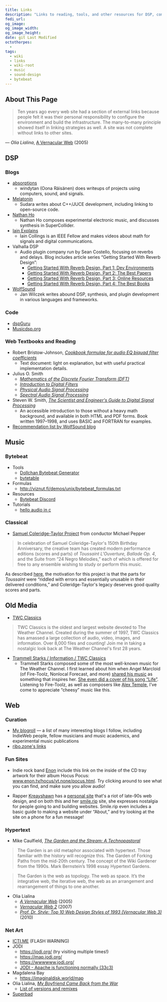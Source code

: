 ```yaml
---
title: Links
description: "Links to reading, tools, and other resources for DSP, computer music, and the Web.\n\n As Olia Lialina notes, at one point “every web site had a section of external links because people felt it was their personal responsibility to… build the infrastructure” of the Web. As search engines crumble, I find curation by humans ever more valuable."
fedi_url:
og_image:
og_image_width:
og_image_height:
date: git Last Modified
octothorpes:
  -
tags:
  - wiki
  - links
  - wiki-root
  - music
  - sound-design
  - bytebeat
---
```


## About This Page

> Ten years ago every web site had a section of external links because people felt it was their personal responsibility to configure the environment and build the infrastructure. The many-to-many principle showed itself in linking strategies as well. A site was not complete without links to other sites.

— _Olia Lialina_, [A Vernacular Web](https://art.teleportacia.org/observation/vernacular/links.html) (2005)

## DSP

### Blogs

- [absorptions](https://www.windytan.com/)
  - windytan (Oona Räisänen) does writeups of projects using computers, sound, and signals.
- [Melatonin](https://melatonin.dev/blog/)
  - Sudara writes about C++/JUCE development, including linking to open-source code.
- [Nathan Ho](https://nathan.ho.name/)
  - Nathan Ho composes experimental electronic music, and discusses synthesis in SuperCollider.
- [Iain Explains](https://www.iaincollings.com/)
  - Iain Collings is an IEEE Fellow and makes videos about math for signals and digital communications.
- Valhalla DSP
  - Audio plugin company run by Sean Costello, focusing on reverbs and delays. Blog includes article series “Getting Started With Reverb Design”:
    - [Getting Started With Reverb Design, Part 1: Dev Environments](https://valhalladsp.com/2021/09/20/getting-started-with-reverb-design-part-1-dev-environments/)
    - [Getting Started With Reverb Design, Part 2: The Best Papers](https://valhalladsp.com/2021/09/22/getting-started-with-reverb-design-part-2-the-foundations/)
    - [Getting Started With Reverb Design, Part 3: Online Resources](https://valhalladsp.com/2021/09/23/getting-started-with-reverb-design-part-3-online-resources/)
    - [Getting Started With Reverb Design, Part 4: The Best Books](https://valhalladsp.com/2021/09/28/getting-started-with-reverb-design-part-4-books/)
- [WolfSound](https://thewolfsound.com/posts/)
  - Jan Wilczek writes abound DSP, synthesis, and plugin development in various languages and frameworks.

### Code

- [dspGuru](https://dspguru.com/)
- [Musicdsp.org](https://www.musicdsp.org/en/latest/)

### Web Textbooks and Reading

- Robert Bristow-Johnson, [_Cookbook formulae for audio EQ biquad filter coefficients_](https://webaudio.github.io/Audio-EQ-Cookbook/Audio-EQ-Cookbook.txt)
  - Text document: light on explanation, but with useful practical implementation details.
- Julius O. Smith
  - [_Mathematics of the Discrete Fourier Transform (DFT)_](https://ccrma.stanford.edu/~jos/mdft/)
  - [_Introduction to Digital Filters_](https://ccrma.stanford.edu/~jos/filters/)
  - [_Physical Audio Signal Processing_](https://ccrma.stanford.edu/~jos/pasp/)
  - [_Spectral Audio Signal Processing_](https://ccrma.stanford.edu/~jos/sasp/)
- Steven W. Smith, [_The Scientist and Engineer's Guide to Digital Signal Processing_](https://www.dspguide.com/)
  - An accessible introduction to those without a heavy math background, and available in both HTML and PDF forms. Book written 1997–1998, and uses BASIC and FORTRAN for examples.
- [Recommendation list by WolfSound blog](https://thewolfsound.com/resources/)

## Music

### Bytebeat

- Tools
  - [Dollchan Bytebeat Generator](https://dollchan.net/bytebeat/)
  - [bytetable](https://psubscirbe-bytebeat.neocities.org/bytetable)
- Formulas
  - <http://viznut.fi/demos/unix/bytebeat_formulas.txt>
- Resources
  - [Bytebeat Discord](https://discord.gg/n5BXmsbevn)
- Tutorials
  - [hello audio in c](https://garten.salat.dev/audio-in-c/hello.html)

### Classical

- [Samuel Coleridge-Taylor Project](https://www.mikerepper.com/coleridge-taylor-project.html) from conductor Michael Pepper

> In celebration of Samuel Coleridge-Taylor's 150th Birthday Anniversary, the creative team has created modern performance editions (scores and parts) of
> _Toussaint L'Ouverture, Ballade Op. 4_, and the Suite from “24 Negro Melodies,” each of which is offered for free to any ensemble wishing to study or perform this music.

As described [here](https://www.npr.org/2025/08/14/nx-s1-5496512/samuel-coleridge-taylor-150-avril-black-british-classical), the motivation for this project is that the parts for _Toussaint_ were “riddled with errors and essentially unusable in their delivered conditions,” and Coleridge-Taylor's legacy deserves good quality scores and parts.

## Old Media

- [TWC Classics](https://twcclassics.com/)

> TWC Classics is the oldest and largest website devoted to The Weather Channel. Created during the summer of 1997, TWC Classics has amassed a large collection of audio, video, images, and information. Over 8,000 files and counting! Join me in taking a nostalgic look back at The Weather Channel's first 28 years.

- [Trammell Starks / Information / TWC Classics](https://twcclassics.com/information/trammell-starks.html)
  - Trammell Starks composed some of the most well-known music for The Weather Channel. I first learned about him when Angel Marcloid (of Fire-Toolz, Nonlocal Forecast, and more) [shared his music](https://fire-toolz.tumblr.com/post/183966509639/this-nonlocal-forecast-mix-offers-smooth-jazz-fit) as something that inspires her. [She even did a cover of his song “Life”](https://fire-toolz.bandcamp.com/track/life). Listening to Fire-Toolz, as well as composers like [Alex Temple](https://www.alextemplemusic.com/), I've come to appreciate “cheesy” music like this.

## Web

### Curation

- [My blogroll](/blogroll) — a list of many interesting blogs I follow, including IndieWeb people, fellow musicians and music academics, and experimental music publications
- [ribo.zone's links](https://ribo.zone/links)

### Fun Sites

- Indie rock band [Enon](<https://en.wikipedia.org/wiki/Enon_(band)>) include this link on the inside of the CD tray artwork for their album Hocus Pocus: www.enon.tv/hocus/vt.none/pocus.html. Try clicking around to see what you can find, and make sure you allow audio!

- Rapper [Kreayshawn](https://en.wikipedia.org/wiki/Kreayshawn) has a [personal site](https://kreayshawn.com/) that's a riot of late-90s web design, and on both this and her [smile\.rip](https://www.smile.rip/) site, she expresses nostalgia for people going to and building websites. Smile\.rip even includes a basic guide to making a website under “About,” and try looking at the site on a phone for a fun message!

### Hypertext

- Mike Caulfield, [_The Garden and the Stream: A Technopastoral_](https://hapgood.us/2015/10/17/the-garden-and-the-stream-a-technopastoral/)

> The Garden is an old metaphor associated with hypertext. Those familiar with the history will recognize this. The Garden of Forking Paths from the mid-20th century. The concept of the Wiki Gardener from the 1990s. Mark Bernstein’s 1998 essay Hypertext Gardens.

> The Garden is the web as topology. The web as space. It’s the integrative web, the iterative web, the web as an arrangement and rearrangement of things to one another.

- Olia Lialina
  - [_A Vernacular Web_](https://art.teleportacia.org/observation/vernacular/) (2005)
  - [_Vernacular Web 2_](https://contemporary-home-computing.org/vernacular-web-2/) (2007)
  - [_Prof. Dr. Style: Top 10 Web Design Styles of 1993 (Vernacular Web 3)_](https://contemporary-homenew_ret_no_self-computing.org/prof-dr-style/) (2010)

### Net Art

- [ICTI.ME](https://icti.me/) (FLASH WARNING)
- JODI
  - <https://jodi.org/> (try visiting multiple times!)
  - <https://map.jodi.org/>
  - <https://wwwwww.jodi.org/>
  - [JODI - Apache is functioning normally (33c3)](https://www.youtube.com/watch?v=w4_3t9Uk6yM)
- Magdalena Bay
  - <https://imaginaldisk.world/map>
- Olia Lialina, [_My Boyfriend Came Back from the War_](http://www.teleportacia.org/war/)
  - [List of versions and remixes](http://myboyfriendcamebackfromth.ewar.ru/)
- [Superbad](https://superbad.com/)
  <!-- - <https://superbad.com/1/follow/index.html> -->
